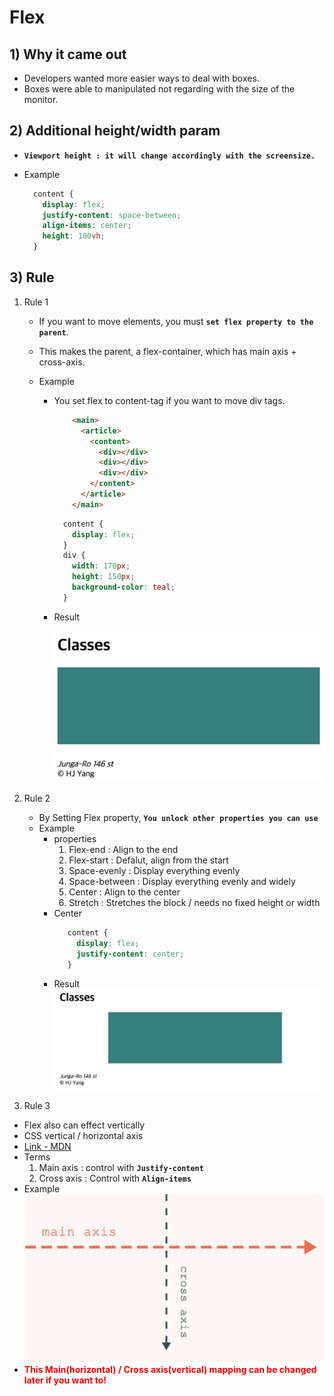 <link href="../md_config/style.css" rel="stylesheet">

# Flex

## 1) Why it came out

- Developers wanted more easier ways to deal with boxes.
- Boxes were able to manipulated not regarding with the size of the monitor.

## 2) Additional height/width param

- **`Viewport height : it will change accordingly with the screensize.`**
- Example

  ```CSS
    content {
      display: flex;
      justify-content: space-between;
      align-items: center;
      height: 100vh;
    }
  ```

## 3) Rule

1. Rule 1

   - If you want to move elements, you must **`set flex property to the parent`**.
   - This makes the parent, a flex-container, which has main axis + cross-axis.
   - Example

     - You set flex to content-tag if you want to move div tags.
       ```HTML
           <main>
             <article>
               <content>
                 <div></div>
                 <div></div>
                 <div></div>
               </content>
             </article>
           </main>
       ```
       ```CSS
         content {
           display: flex;
         }
         div {
           width: 170px;
           height: 150px;
           background-color: teal;
         }
       ```
     - Result

       <img src="images/2021-08-03-16-41-50.png"/>

2. Rule 2

   - By Setting Flex property, **`You unlock other properties you can use`**
   - Example
     - properties
       1. Flex-end : Align to the end
       2. Flex-start : Defalut, align from the start
       3. Space-evenly : Display everything evenly
       4. Space-between : Display everything evenly and widely
       5. Center : Align to the center
       6. Stretch : Stretches the block / needs no fixed height or width
     - Center
       ```CSS
          content {
            display: flex;
            justify-content: center;
          }
       ```
     - Result
       <img src="images/2021-08-03-16-45-12.png"/>

3. Rule 3

- Flex also can effect vertically
- CSS vertical / horizontal axis
- [Link - MDN](https://developer.mozilla.org/ko/docs/Web/CSS/CSS_Flexible_Box_Layout/Basic_Concepts_of_Flexbox)
- Terms
  1. Main axis : control with **`Justify-content`**
  2. Cross axis : Control with **`Align-items`**
- Example  
  <img src="images/2021-08-03-22-19-34.png"/>
- <span style="color:red; font-weight:bold;">This Main(horizontal) / Cross axis(vertical) mapping can be changed later if you want to!</span>
